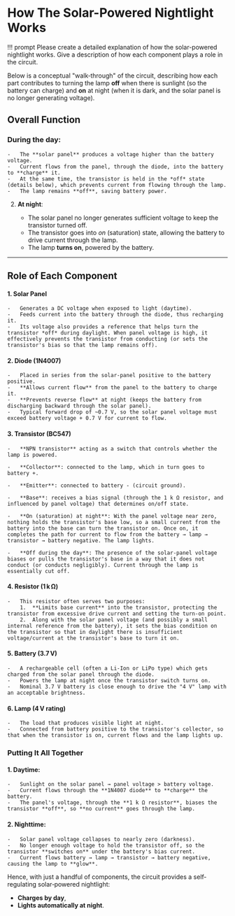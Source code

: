 # How The Solar-Powered Nightlight Works

!!! prompt
    Please create a detailed explanation of how the solar-powered nightlight works.  Give a description of how each component plays a role in the circuit.

Below is a conceptual "walk‐through" of the circuit, describing how each part contributes to turning the lamp **off** when there is sunlight (so the battery can charge) and **on** at night (when it is dark, and the solar panel is no longer generating voltage).


## Overall Function

###  **During the day**:

    -   The **solar panel** produces a voltage higher than the battery voltage.
    -   Current flows from the panel, through the diode, into the battery to **charge** it.
    -   At the same time, the transistor is held in the *off* state (details below), which prevents current from flowing through the lamp.
    -   The lamp remains **off**, saving battery power.
2.  **At night**:

    -   The solar panel no longer generates sufficient voltage to keep the transistor turned off.
    -   The transistor goes into *on* (saturation) state, allowing the battery to drive current through the lamp.
    -   The lamp **turns on**, powered by the battery.

* * * *

Role of Each Component
----------------------

#### 1.  **Solar Panel**

    -   Generates a DC voltage when exposed to light (daytime).
    -   Feeds current into the battery through the diode, thus recharging it.
    -   Its voltage also provides a reference that helps turn the transistor *off* during daylight. When panel voltage is high, it effectively prevents the transistor from conducting (or sets the transistor's bias so that the lamp remains off).
#### 2.  **Diode (1N4007)**

    -   Placed in series from the solar‐panel positive to the battery positive.
    -   **Allows current flow** from the panel to the battery to charge it.
    -   **Prevents reverse flow** at night (keeps the battery from discharging backward through the solar panel).
    -   Typical forward drop of ~0.7 V, so the solar panel voltage must exceed battery voltage + 0.7 V for current to flow.
#### 3.  **Transistor (BC547)**

    -   **NPN transistor** acting as a switch that controls whether the lamp is powered.

    -   **Collector**: connected to the lamp, which in turn goes to battery +.

    -   **Emitter**: connected to battery - (circuit ground).

    -   **Base**: receives a bias signal (through the 1 k Ω resistor, and influenced by panel voltage) that determines on/off state.

    -   **On (saturation) at night**: With the panel voltage near zero, nothing holds the transistor's base low, so a small current from the battery into the base can turn the transistor on. Once on, it completes the path for current to flow from the battery → lamp → transistor → battery negative. The lamp lights.

    -   **Off during the day**: The presence of the solar‐panel voltage biases or pulls the transistor's base in a way that it does not conduct (or conducts negligibly). Current through the lamp is essentially cut off.

#### 4.  **Resistor (1 k Ω)**

    -   This resistor often serves two purposes:
        1.  **Limits base current** into the transistor, protecting the transistor from excessive drive current and setting the turn‐on point.
        2.  Along with the solar panel voltage (and possibly a small internal reference from the battery), it sets the bias condition on the transistor so that in daylight there is insufficient voltage/current at the transistor's base to turn it on.
#### 5.  **Battery (3.7 V)**

    -   A rechargeable cell (often a Li‐Ion or LiPo type) which gets charged from the solar panel through the diode.
    -   Powers the lamp at night once the transistor switch turns on.
    -   Nominal 3.7 V battery is close enough to drive the "4 V" lamp with an acceptable brightness.
#### 6.  **Lamp (4 V rating)**

    -   The load that produces visible light at night.
    -   Connected from battery positive to the transistor's collector, so that when the transistor is on, current flows and the lamp lights up.


### Putting It All Together


#### 1.  **Daytime**:

    -   Sunlight on the solar panel → panel voltage > battery voltage.
    -   Current flows through the **1N4007 diode** to **charge** the battery.
    -   The panel's voltage, through the **1 k Ω resistor**, biases the transistor **off**, so **no current** goes through the lamp.
#### 2.  **Nighttime**:

    -   Solar panel voltage collapses to nearly zero (darkness).
    -   No longer enough voltage to hold the transistor off, so the transistor **switches on** under the battery's bias current.
    -   Current flows battery → lamp → transistor → battery negative, causing the lamp to **glow**.

Hence, with just a handful of components, the circuit provides a self‐regulating solar‐powered nightlight:

-   **Charges by day**,
-   **Lights automatically at night**.